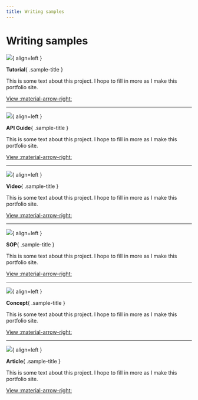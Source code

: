 ```yaml
---
title: Writing samples
---
```


# Writing samples

![](https://placehold.co/200x120){ align=left }

__Tutorial__{ .sample-title }

This is some text about this project. I hope to fill in more as I make this portfolio site.

[View :material-arrow-right:]()

---

![](https://placehold.co/200x120){ align=left }

__API Guide__{ .sample-title }

This is some text about this project. I hope to fill in more as I make this portfolio site.

[View :material-arrow-right:]()

---

![](https://placehold.co/200x120){ align=left }

__Video__{ .sample-title }

This is some text about this project. I hope to fill in more as I make this portfolio site.

[View :material-arrow-right:]()

---

![](https://placehold.co/200x120){ align=left }

__SOP__{ .sample-title }

This is some text about this project. I hope to fill in more as I make this portfolio site.

[View :material-arrow-right:]()

---

![](https://placehold.co/200x120){ align=left }

__Concept__{ .sample-title }

This is some text about this project. I hope to fill in more as I make this portfolio site.

[View :material-arrow-right:]()

---

![](https://placehold.co/200x120){ align=left }

__Article__{ .sample-title }

This is some text about this project. I hope to fill in more as I make this portfolio site.

[View :material-arrow-right:]()

